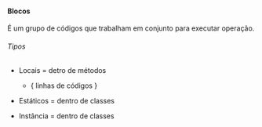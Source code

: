 #### Blocos

É um grupo de códigos que trabalham em conjunto para executar operação.

###### Tipos

* Locais = detro de métodos
  
  * { linhas de códigos }

* Estáticos = dentro de classes

* Instância  = dentro de classes
